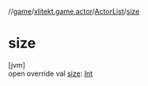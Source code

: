//[game](../../../index.md)/[xlitekt.game.actor](../index.md)/[ActorList](index.md)/[size](size.md)

# size

[jvm]\
open override val [size](size.md): [Int](https://kotlinlang.org/api/latest/jvm/stdlib/kotlin/-int/index.html)
